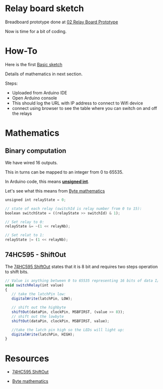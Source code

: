 
# Relay board sketch

Breadboard prototype done at [02 Relay Board Prototype](iterations/2-relay-board-prototype.md)

Now is time for a bit of coding.

# How-To

Here is the first [Basic sketch](/sketches/esp8266-web-relay-wifi/esp8266-web-relay-wifi.ino)

Details of mathematics in next section.


Steps:
- Uploaded from Arduino IDE
- Open Arduino console
- This should log the URL with IP address to connect to Wifi device
- connect using browser to see the table where you can switch on and off the relays


# Mathematics

## Binary computation

We have wired 16 outputs.

This in turns can be mapped to an integer from 0 to 65535.

In Arduino code, this means [__unsigned int__](https://www.arduino.cc/en/Reference/UnsignedInt).

Let's see what this means from [Byte mathematics](http://playground.arduino.cc/Code/BitMath#quickref)

```js
unsigned int relayState = 0;

// state of each relay (switchId is relay number from 0 to 15):
boolean switchState = ((relayState >> switchId) & 1);

// Set relay to 0:
relayState &= ~(1 << relayNb);

// Set relat to 1:
relayState |= (1 << relayNb);
```

## 74HC595 - ShiftOut

The [74HC595 ShiftOut](https://www.arduino.cc/en/Reference/ShiftOut) states that it is 8 bit and requires two steps operation to shift bits.

```js
// Value is anything between 0 to 65535 representing 16 bits of data I/Os
void switchRelay(int value) 
{
   // take the latchPin low:
   digitalWrite(latchPin, LOW);

   // shift out the highbyte
   shiftOut(dataPin, clockPin, MSBFIRST, (value >> 8));
   // shift out the lowbyte
   shiftOut(dataPin, clockPin, MSBFIRST, value);

   //take the latch pin high so the LEDs will light up:
   digitalWrite(latchPin, HIGH);
}
```


# Resources


- [74HC595 ShiftOut](https://www.arduino.cc/en/Reference/ShiftOut)

- [Byte mathematics](http://playground.arduino.cc/Code/BitMath#quickref)